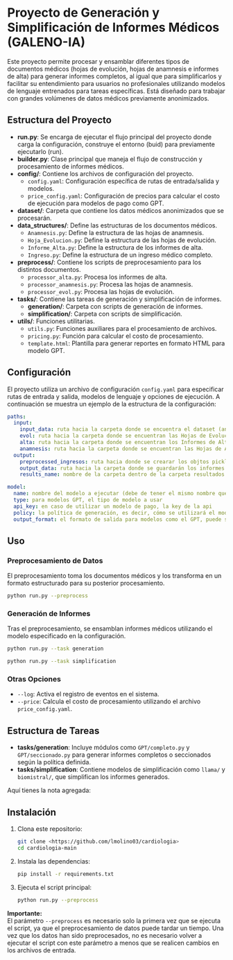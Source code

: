 # Proyecto de Generación y Simplificación de Informes Médicos (GALENO-IA)

Este proyecto permite procesar y ensamblar diferentes tipos de documentos médicos (hojas de evolución, hojas de anamnesis e informes de alta) para generar informes completos, al igual que para simplificarlos y facilitar su entendimiento para usuarios no profesionales utilizando modelos de lenguaje entrenados para tareas específicas. Está diseñado para trabajar con grandes volúmenes de datos médicos previamente anonimizados.

## Estructura del Proyecto

- **run.py**: Se encarga de ejecutar el flujo principal del proyecto donde carga la configuración, construye el entorno (buid) para previamente ejecutarlo (run).
- **builder.py**: Clase principal que maneja el flujo de construcción y procesamiento de informes médicos.
- **config/**: Contiene los archivos de configuración del proyecto.
  - `config.yaml`: Configuración específica de rutas de entrada/salida y modelos.
  - `price_config.yaml`: Configuración de precios para calcular el costo de ejecución para modelos de pago como GPT.
- **dataset/**: Carpeta que contiene los datos médicos anonimizados que se procesarán.
- **data_structures/**: Define las estructuras de los documentos médicos.
  - `Anamnesis.py`: Define la estructura de las hojas de anamnesis.
  - `Hoja_Evolucion.py`: Define la estructura de las hojas de evolución.
  - `Informe_Alta.py`: Define la estructura de los informes de alta.
  - `Ingreso.py`: Define la estructura de un ingreso médico completo.
- **preprocess/**: Contiene los scripts de preprocesamiento para los distintos documentos.
  - `processor_alta.py`: Procesa los informes de alta.
  - `processor_anamnesis.py`: Procesa las hojas de anamnesis.
  - `processor_evol.py`: Procesa las hojas de evolución.
- **tasks/**: Contiene las tareas de generación y simplificación de informes.
  - **generation/**: Carpeta con scripts de generación de informes.
  - **simplification/**: Carpeta con scripts de simplificación.
- **utils/**: Funciones utilitarias.
  - `utils.py`: Funciones auxiliares para el procesamiento de archivos.
  - `pricing.py`: Función para calcular el costo de procesamiento.
  - `template.html`: Plantilla para generar reportes en formato HTML para modelo GPT.

## Configuración

El proyecto utiliza un archivo de configuración `config.yaml` para especificar rutas de entrada y salida, modelos de lenguaje y opciones de ejecución. A continuación se muestra un ejemplo de la estructura de la configuración:

```yaml
paths:
  input:
    input_data: ruta hacia la carpeta donde se encuentra el dataset (anamnesis, alta y evolución)
    evol: ruta hacia la carpeta donde se encuentran las Hojas de Evolución
    alta: ruta hacia la carpeta donde se encuentran los Informes de Alta
    anamnesis: ruta hacia la carpeta donde se encuentran las Hojas de Anamnesis
  output:
    preprocessed_ingresos: ruta hacia donde se crearar los objtos pickle de los informes una vez preprocesados
    output_data: ruta hacia la carpeta donde se guardarán los informes generados
    results_name: nombre de la carpeta dentro de la carpeta resultados

model:
  name: nombre del modelo a ejecutar (debe de tener el mismo nombre que la carpeta donde se encuentren los scripts dentro del directorio tasks)
  type: para modelos GPT, el tipo de modelo a usar
  api_key: en caso de utilizar un modelo de pago, la key de la api
  policy: la política de generación, es decir, cómo se utilizará el modelo, si se le pasará el informe al completo o se hará por partes
  output_format: el formato de salida para modelos como el GPT, puede ser text o JSON  
```

## Uso

### Preprocesamiento de Datos

El preprocesamiento toma los documentos médicos y los transforma en un formato estructurado para su posterior procesamiento.

```bash
python run.py --preprocess
```

### Generación de Informes

Tras el preprocesamiento, se ensamblan informes médicos utilizando el modelo especificado en la configuración.

```bash
python run.py --task generation
```

```bash
python run.py --task simplification
```

### Otras Opciones

- `--log`: Activa el registro de eventos en el sistema.
- `--price`: Calcula el costo de procesamiento utilizando el archivo `price_config.yaml`.

## Estructura de Tareas

- **tasks/generation**: Incluye módulos como `GPT/completo.py` y `GPT/seccionado.py` para generar informes completos o seccionados según la política definida.
- **tasks/simplification**: Contiene modelos de simplificación como `llama/` y `biomistral/`, que simplifican los informes generados.

Aquí tienes la nota agregada:

## Instalación

1. Clona este repositorio:
   ```bash
   git clone <https://github.com/lmolino03/cardiologia>
   cd cardiologia-main
   ```

2. Instala las dependencias:
   ```bash
   pip install -r requirements.txt
   ```

3. Ejecuta el script principal:
   ```bash
   python run.py --preprocess
   ```

**Importante:**  
El parámetro `--preprocess` es necesario solo la primera vez que se ejecuta el script, ya que el preprocesamiento de datos puede tardar un tiempo. Una vez que los datos han sido preprocesados, no es necesario volver a ejecutar el script con este parámetro a menos que se realicen cambios en los archivos de entrada.




